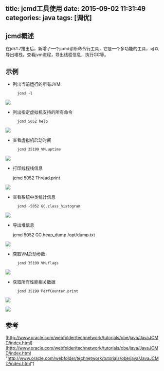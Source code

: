 title: jcmd工具使用
date: 2015-09-02 11:31:49
categories: java
tags: [调优]
---

## jcmd概述
在jdk1.7推出后，新增了一个jcmd诊断命令行工具，它是一个多功能的工具，可以导出堆栈，查看jvm进程，导出线程信息，执行GC等。

## 示例

- 列出当前运行的所有JVM

		jcmd -l

![](/img/jcmd01.jpg)  

- 列出指定虚拟机支持的所有命令

		jcmd 5052 help

![](/img/jcmd02.jpg)

- 查看虚拟机启动时间

		jcmd 35199 VM.uptime

![](/img/jcmd03.jpg)

- 打印线程栈信息

	jcmd 5052 Thread.print

![](/img/jcmd04.jpg)

- 查看系统中类统计信息

		jcmd -5052 GC.class_histogram

![](/img/jcmd05.jpg)

- 导出堆信息

 	jcmd 5052 GC.heap_dump /opt/dump.txt  

![](/img/jcmd06.jpg)

- 获取VM启动参数

		jcmd 35199 VM.flags

![](/img/jcmd07.jpg)

- 获取所有性能相关数据

		jcmd 35199 PerfCounter.print

![](/img/jcmd08.jpg)  

![](/img/jcmd09.jpg)


## 参考
[http://www.oracle.com/webfolder/technetwork/tutorials/obe/java/JavaJCMD/index.html](http://www.oracle.com/webfolder/technetwork/tutorials/obe/java/JavaJCMD/index.html "http://www.oracle.com/webfolder/technetwork/tutorials/obe/java/JavaJCMD/index.html")